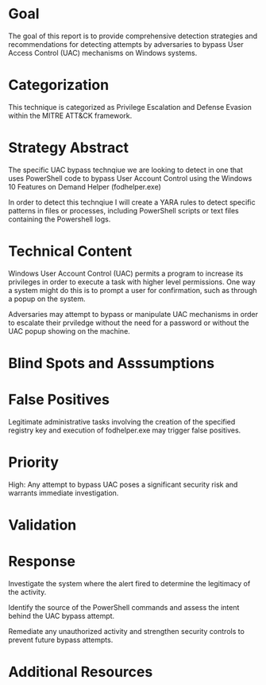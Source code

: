 # Goal
The goal of this report is to provide comprehensive detection strategies and recommendations for detecting attempts by adversaries to bypass User Access Control (UAC) mechanisms on Windows systems.

# Categorization
This technique is categorized as Privilege Escalation and Defense Evasion within the MITRE ATT&CK framework.

# Strategy Abstract
The specific UAC bypass technqiue we are looking to detect in one that uses PowerShell code to bypass User Account Control using the Windows 10 Features on Demand Helper (fodhelper.exe)

In order to detect this technqiue I will create a YARA rules to detect specific patterns in files or processes, including PowerShell scripts or text files containing the Powershell logs. 

# Technical Content
Windows User Account Control (UAC) permits a program to increase its privileges in order to execute a task with higher level permissions. One way a system might do this is to prompt a user for confirmation, such as through a popup on the system.

Adversaries may attempt to bypass or manipulate UAC mechanisms in order to escalate their prviledge without the need for a password or without the UAC popup showing on the machine.

# Blind Spots and Asssumptions

# False Positives
Legitimate administrative tasks involving the creation of the specified registry key and execution of fodhelper.exe may trigger false positives.

# Priority
High: Any attempt to bypass UAC poses a significant security risk and warrants immediate investigation.

# Validation

# Response
Investigate the system where the alert fired to determine the legitimacy of the activity.

Identify the source of the PowerShell commands and assess the intent behind the UAC bypass attempt.

Remediate any unauthorized activity and strengthen security controls to prevent future bypass attempts.


# Additional Resources
